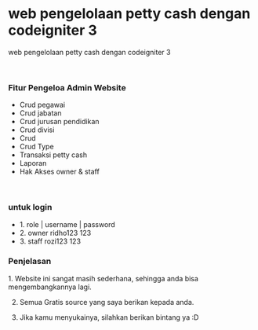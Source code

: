 # web pengelolaan petty cash dengan codeigniter 3
 web pengelolaan petty cash dengan codeigniter 3
<br>

<br>
<h3>Fitur Pengeloa Admin Website</h3>
<ul>
	<li>Crud pegawai</li>
  <li>Crud jabatan</li>
	<li>Crud jurusan pendidikan</li>
  <li>Crud divisi</li>
  <li>Crud </li>
	<li>Crud Type</li>
	<li>Transaksi petty cash</li>
  <li>Laporan</li>
  
  <li>Hak Akses owner & staff</li>
  
</ul>
<br>
<h3>untuk login</h3>
<ul>
	<li>1. role  | username | password</li>
	<li>2. owner  ridho123	123</li>
	<li>3. staff  rozi123	123</li>
</ul>
<h3>Penjelasan</h3>
1. Website ini sangat masih sederhana, sehingga anda bisa mengembangkannya lagi.

2. Semua Gratis source yang saya berikan kepada anda.

3. Jika kamu menyukainya, silahkan berikan bintang ya :D

